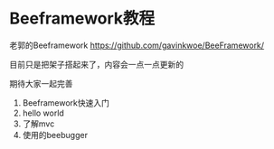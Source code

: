 # Beeframework教程

老郭的Beeframework https://github.com/gavinkwoe/BeeFramework/

目前只是把架子搭起来了，内容会一点一点更新的

期待大家一起完善



1. Beeframework快速入门
1. hello world
1. 了解mvc
1. 使用的beebugger



